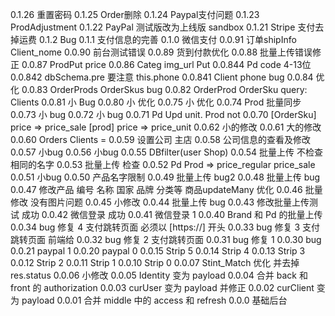 0.1.26	重置密码
0.1.25	Order删除
0.1.24	Paypal支付问题
0.1.23	ProdAdjustment
0.1.22	PayPal 测试版改为上线版 sandbox
0.1.21	Stripe 支付去掉运费
0.1.2	Bug
0.1.1	支付信息的完善
0.1.0	微信支付
0.0.91	订单shipInfo Client_nome
0.0.90	前台测试错误
0.0.89	货到付款优化
0.0.88	批量上传错误修正
0.0.87	ProdPut price
0.0.86	Categ img_url Put
0.0.844 Pd code 4-13位
0.0.842 dbSchema.pre 要注意
		this.phone
0.0.841 Client phone bug
0.0.84 	优化
0.0.83 	OrderProds OrderSkus bug
0.0.82 	OrderProd OrderSku query: Clients 
0.0.81 	小 Bug 
0.0.80 	小 优化 
0.0.75 	小 优化 
0.0.74 	Prod 批量同步 
0.0.73 	小 bug 
0.0.72 	小 bug
0.0.71	Pd Upd unit. Prod not 
0.0.70	[OrderSku] price => price_sale [prod] price => price_unit 
0.0.62	小的修改 
0.0.61	大的修改 
0.0.60	Orders Clients = 
0.0.59	设置公司 主店
0.0.58	公司信息的查看及修改
0.0.57	小bug
0.0.56	小bug
0.0.55	DBfilter(user Shop)
0.0.54	批量上传 不检查相同的名字
0.0.53	批量上传 检查
0.0.52	Pd Prod => price_regular price_sale
0.0.51	小bug
0.0.50	产品名字限制
0.0.49	批量上传 bug2
0.0.48	批量上传 bug
0.0.47	修改产品 编号 名称 国家 品牌 分类等 商品updateMany 优化
0.0.46	批量修改 没有图片问题
0.0.45	小修改
0.0.44	批量上传 bug
0.0.43	修改批量上传测试 成功
0.0.42	微信登录 成功
0.0.41	微信登录 1
0.0.40	Brand 和 Pd 的批量上传
0.0.34 	bug 修复 4 支付跳转页面 必须以 [https://] 开头
0.0.33 	bug 修复 3 支付跳转页面 前端给
0.0.32 	bug 修复 2 支付跳转页面
0.0.31 	bug 修复 1
0.0.30 	bug
0.0.21 	paypal 1
0.0.20 	paypal 0
0.0.15 	Strip 5
0.0.14 	Strip 4
0.0.13 	Strip 3
0.0.12 	Strip 2
0.0.11 	Strip 1
0.0.10 	Strip 0
0.0.07 	Stint_Match 优化 并去掉 res.status
0.0.06 	小修改
0.0.05 	Identity 变为 payload
0.0.04 	合并 back 和 front 的 authorization
0.0.03 	curUser 变为 payload 并修正
0.0.02 	curClient 变为 payload
0.0.01 	合并 middle 中的 access 和 refresh
0.0.0 	基础后台